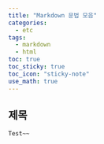 ```yaml
---
title: "Markdown 문법 모음"
categories:
  - etc
tags:
  - markdown
  - html
toc: true
toc_sticky: true
toc_icon: "sticky-note"
use_math: true
---
```


## 제목

`
Test~~
`